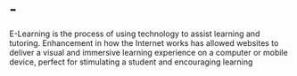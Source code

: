 # -
E-Learning is the process of using technology to assist learning and tutoring.
Enhancement in how the Internet works has allowed websites to deliver a visual and 
immersive learning experience on a computer or mobile device, 
perfect for stimulating a student and encouraging learning

